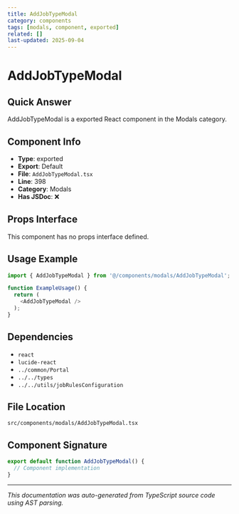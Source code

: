 ```yaml
---
title: AddJobTypeModal
category: components
tags: [modals, component, exported]
related: []
last-updated: 2025-09-04
---
```


# AddJobTypeModal

## Quick Answer
AddJobTypeModal is a exported React component in the Modals category.

## Component Info

- **Type**: exported
- **Export**: Default
- **File**: `AddJobTypeModal.tsx`
- **Line**: 398
- **Category**: Modals
- **Has JSDoc**: ❌

## Props Interface

This component has no props interface defined.

## Usage Example

```typescript
import { AddJobTypeModal } from '@/components/modals/AddJobTypeModal';

function ExampleUsage() {
  return (
    <AddJobTypeModal />
  );
}
```

## Dependencies


- `react`
- `lucide-react`
- `../common/Portal`
- `../../types`
- `../../utils/jobRulesConfiguration`


## File Location

`src/components/modals/AddJobTypeModal.tsx`

## Component Signature

```typescript
export default function AddJobTypeModal() { 
  // Component implementation
}
```

---

*This documentation was auto-generated from TypeScript source code using AST parsing.*